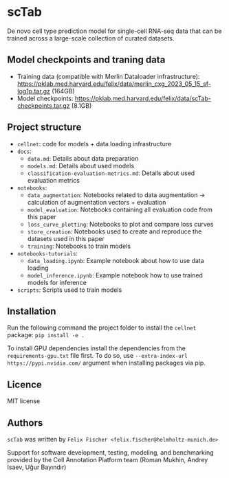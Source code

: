 scTab
=======
De novo cell type prediction model for single-cell RNA-seq data that can be trained across a large-scale collection of 
curated datasets.

Model checkpoints and traning data
-----
* Training data (compatible with Merlin Dataloader infrastructure): https://pklab.med.harvard.edu/felix/data/merlin_cxg_2023_05_15_sf-log1p.tar.gz (164GB) 
* Model checkpoints: https://pklab.med.harvard.edu/felix/data/scTab-checkpoints.tar.gz (8.1GB)

Project structure
-----
* ``cellnet``: code for models + data loading infrastructure
* ``docs``: 
  * ``data.md``: Details about data preparation
  * ``models.md``: Details about used models
  * ``classification-evaluation-metrics.md``: Details about used evaluation metrics
* ``notebooks``:
  * ``data_augmentation``: Notebooks related to data augmentation &rarr; calculation of augmentation vectors +
  evaluation 
  * ``model_evaluation``: Notebooks containing all evaluation code from this paper
  * ``loss_curve_plotting``: Notebooks to plot and compare loss curves
  * ``store_creation``: Notebooks used to create and reproduce the datasets used in this paper
  * ``training``: Notebooks to train models
* ``notebooks-tutorials``: 
  * ``data_loading.ipynb``: Example notebook about how to use data loading
  * ``model_inference.ipynb``: Example notebook how to use trained models for inference
* ``scripts``: Scripts used to train models

Installation
------------
Run the following command the project folder to install the ``cellnet`` package:
``pip install -e .``

To install GPU dependencies install the dependencies from the ``requirements-gpu.txt`` file first. 
To do so, use ``--extra-index-url https://pypi.nvidia.com/`` argument when installing packages via pip.

Licence
-------
MIT license

Authors
-------
`scTab` was written by `Felix Fischer <felix.fischer@helmholtz-munich.de>`

Support for software development, testing, modeling, and benchmarking provided by the Cell Annotation Platform team 
(Roman Mukhin, Andrey Isaev, Uğur Bayındır)
